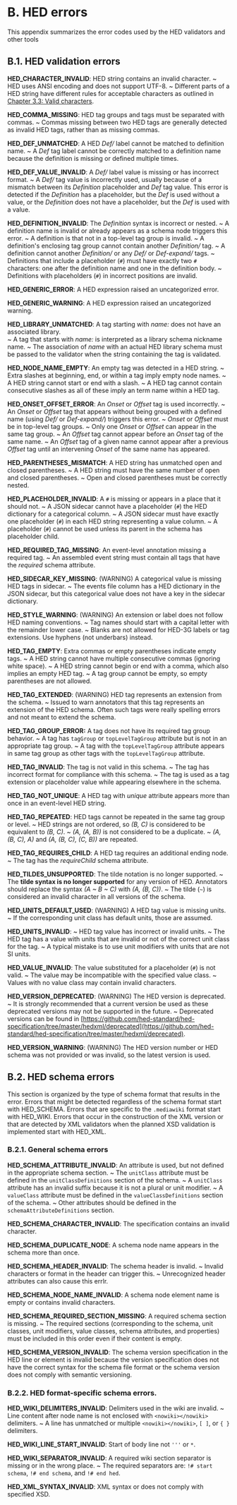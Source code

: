 # B. HED errors

This appendix summarizes the error codes used by the HED validators and other tools

## B.1. HED validation errors 

**HED_CHARACTER_INVALID**: HED string contains an invalid character.
 ~ HED uses ANSI encoding and does not support UTF-8. 
 ~ Different parts of a HED string have different rules for acceptable characters as outlined in
[Chapter 3.3: Valid characters](03_Schema.md#33-allowed-characters).

**HED_COMMA_MISSING**: HED tag groups and tags must be separated with commas.
 ~ Commas missing between two HED tags are generally detected as invalid HED tags,
rather than as missing commas.

**HED_DEF_UNMATCHED**: A HED *Def/* label cannot be matched to definition name.
 ~ A *Def* tag label cannot be correctly matched to a definition name because the 
definition is missing or defined multiple times.

**HED_DEF_VALUE_INVALID**: A *Def/* label value is missing or has incorrect format.
~ A *Def/* tag value is incorrectly used, usually because of a mismatch between 
its *Definition* placeholder and *Def* tag value.  This error is detected if the *Definition* 
has a placeholder, but the *Def* is used without a value, or the *Definition* does not have a
placeholder, but the *Def* is used with a value.

**HED_DEFINITION_INVALID**: The *Definition* syntax is incorrect or nested.
 ~ A definition name is invalid or already appears as a schema node triggers this error.
 ~ A definition is that not in a top-level tag group is invalid.
 ~ A definition's enclosing tag group cannot contain another *Definition/* tag.
 ~ A definition cannot another *Definition/* or any *Def/* or *Def-expand/* tags.
 ~ Definitions that include a  placeholder (`#`) must have exactly two `#` characters:
one after the definition name and one in the definition body. 
 ~ Definitions with  placeholders (`#`) in incorrect positions are invalid.

**HED_GENERIC_ERROR**: A HED expression raised an uncategorized error.

**HED_GENERIC_WARNING**: A HED expression raised an uncategorized warning.

**HED_LIBRARY_UNMATCHED**: A tag starting with *name:* does not have an associated library.  
 ~ A tag that starts with *name:* is interpreted as a library schema nickname name.
 ~ The association of *name* with an actual HED library schema must be passed 
to the validator when the string containing the tag is validated.

**HED_NODE_NAME_EMPTY**: An empty tag was detected in a HED string.
 ~ Extra slashes at beginning, end, or within a tag imply empty node names. 
 ~ A HED string cannot start or end with a slash.
 ~ A HED tag cannot contain consecutive slashes as all of these imply an term name within a HED tag.

**HED_ONSET_OFFSET_ERROR**: An *Onset* or *Offset* tag is used incorrectly.
 ~ An *Onset* or *Offset* tag that appears without being grouped with a defined name
(using *Def/* or *Def-expand/*) triggers this error. 
 ~ *Onset* or *Offset* must be in top-level tag groups.
 ~ Only one *Onset* or *Offset* can appear in the same tag group.
 ~ An *Offset* tag cannot appear before an *Onset* tag of the same name. 
 ~ An *Offset* tag of a given name cannot appear after a previous *Offset* tag until
an intervening *Onset* of the same name has appeared. 

**HED_PARENTHESES_MISMATCH**: A HED string has unmatched open and closed parentheses.
 ~ A HED string must have the same number of open and closed parentheses.
 ~ Open and closed parentheses must be correctly nested.  

**HED_PLACEHOLDER_INVALID**: A `#` is missing or appears in a place that it should not.
 ~ A JSON sidecar cannot have a placeholder (`#`) the HED dictionary for a categorical column.
 ~ A JSON sidecar must have exactly one placeholder (`#`) in each HED string representing a value column.
 ~ A placeholder (`#`) cannot be used unless its parent in the schema has placeholder child.

**HED_REQUIRED_TAG_MISSING**: An event-level annotation missing a required tag.
 ~ An assembled event string must contain all tags that have the *required* schema attribute.

**HED_SIDECAR_KEY_MISSING**: (WARNING) A categorical value is missing HED tags in sidecar.
 ~ The events file column has a HED dictionary in the JSON sidecar, but this categorical
value does not have a key in the sidecar dictionary.

**HED_STYLE_WARNING**: (WARNING) An extension or label does not follow HED naming conventions.
~ Tag names should start with a capital letter with the remainder lower case. 
~ Blanks are not allowed for HED-3G labels or tag extensions. Use hyphens (not underbars) instead.

**HED_TAG_EMPTY**: Extra commas or empty parentheses indicate empty tags.
 ~ A HED string cannot have multiple consecutive commas (ignoring white space).
 ~ A HED string cannot begin or end with a comma, which also implies an empty HED tag. 
 ~ A tag group cannot be empty, so empty parentheses are not allowed.

**HED_TAG_EXTENDED**: (WARNING) HED tag represents an extension from the schema.
 ~ Issued to warn annotators that this tag represents an extension of the HED schema. Often such tags were really spelling errors and not meant to extend the schema.

**HED_TAG_GROUP_ERROR:** A tag does not have its required tag group behavior.
 ~ A tag has `tagGroup` or `topLevelTagGroup` attribute but is not in an appropriate tag group.
 ~ A tag with the `topLevelTagGroup` attribute appears in same tag group as other tags with the `topLevelTagGroup` attribute.

**HED_TAG_INVALID**: The tag is not valid in this schema.
 ~ The tag has incorrect format for compliance with this schema.
 ~ The tag is used as a tag extension or placeholder value while appearing elsewhere in the schema.


**HED_TAG_NOT_UNIQUE**: A HED tag with *unique* attribute appears more than once in an event-level HED string.

**HED_TAG_REPEATED**: HED tags cannot be repeated in the same tag group or level.
 ~ HED strings are not ordered, so *(B, C)* is considered to be equivalent to *(B, C)*.
 ~  *(A, (A, B))* is not considered to be a duplicate.
 ~  *(A, (B, C), A)* and *(A, (B, C), (C, B))* are repeated. 

**HED_TAG_REQUIRES_CHILD**: A HED tag requires an additional ending node.
 ~ The tag has the *requireChild* schema attribute.

**HED_TILDES_UNSUPPORTED**: The tilde notation is no longer supported.
 ~ The **tilde syntax is no longer supported** for any version of HED.
Annotators should replace the syntax *(A ~ B ~ C)* with *(A, (B, C))*.
 ~ The tilde (`~`) is considered an invalid character in all versions of the schema.

**HED_UNITS_DEFAULT_USED**: (WARNING) A HED tag value is missing units.
 ~ If the corresponding unit class has default units, those are assumed. 

**HED_UNITS_INVALID**: ~ HED tag value has incorrect or invalid units.
 ~ The HED tag has a value with units that are invalid or not of the 
correct unit class for the tag. 
 ~ A typical mistake is to use unit modifiers with units that are not SI units.

**HED_VALUE_INVALID**: The value substituted for a placeholder (`#`) is not valid.
 ~ The value may be incompatible with the specified value class.
 ~ Values with no value class may contain invalid characters.

**HED_VERSION_DEPRECATED**: (WARNING) The HED version is deprecated.
 ~ It is strongly recommended that a current version be used as these deprecated 
versions may not be supported in the future.
 ~ Deprecated versions can be found in
[https://github.com/hed-standard/hed-specification/tree/master/hedxml/deprecated](https://github.com/hed-standard/hed-specification/tree/master/hedxml/deprecated).

**HED_VERSION_WARNING**: (WARNING) The HED version number or HED schema was not provided or was invalid, so the latest version is used.


## B.2. HED schema errors

This section is organized by the type of schema format that results in the error. 
Errors that might be detected regardless of the schema format start with HED_SCHEMA. 
Errors that are specific to the `.mediawiki` format start with HED_WIKI.  Errors that 
occur in the construction of the XML version or that are detected by XML validators 
when the planned XSD validation is implemented start with HED_XML.


### B.2.1. General schema errors

**HED_SCHEMA_ATTRIBUTE_INVALID**: An attribute is used, but not defined in the appropriate schema section.
 ~ The `unitClass` attribute must be defined in the `unitClassDefinitions` section of the schema.
 ~ A `unitClass` attribute has an invalid suffix because it is not a plural or unit modifier.
 ~ A `valueClass` attribute must be defined in the `valueClassDefinitions` section of the schema.
 ~ Other attributes should be defined in the `schemaAttributeDefinitions` section.

**HED_SCHEMA_CHARACTER_INVALID**: The specification contains an invalid character.

**HED_SCHEMA_DUPLICATE_NODE**: A schema node name appears in the schema more than once.

**HED_SCHEMA_HEADER_INVALID**: The schema header is invalid.
 ~ Invalid characters or format in the header can trigger this.
 ~ Unrecognized header attributes can also cause this errlr.

**HED_SCHEMA_NODE_NAME_INVALID**: A schema node element name is empty or contains invalid characters.

**HED_SCHEMA_REQUIRED_SECTION_MISSING**: A required schema section is missing.
 ~ The required sections (corresponding to the schema, unit classes, unit modifiers, value classes, schema attributes, and properties) must be included in this order even if their content is empty.

**HED_SCHEMA_VERSION_INVALID**: The schema version specification in the HED line or element is invalid because the version specification does not have the correct syntax for the schema file format or the schema version does not comply with semantic versioning.


### B.2.2. HED format-specific schema errors.

**HED_WIKI_DELIMITERS_INVALID**: Delimiters used in the wiki are invalid.
 ~ Line content after node name is not enclosed with `<nowiki></nowiki>` delimiters.
 ~ A line has unmatched or multiple `<nowiki></nowiki>`, `[ ]`, or `{ }` delimiters.

**HED_WIKI_LINE_START_INVALID**: Start of body line not `'''` or `*`.

**HED_WIKI_SEPARATOR_INVALID**: A required wiki section separator is missing or in the wrong place. 
 ~ The required separators are: `!# start schema`, `!# end schema`, and  `!# end hed`.

**HED_XML_SYNTAX_INVALID**: XML syntax or does not comply with specified XSD.

